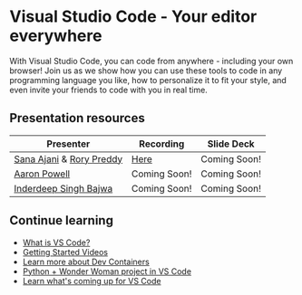 # Visual Studio Code - Your editor everywhere

With Visual Studio Code, you can code from anywhere - including your own browser! Join us as we show how you can use these tools to code in any programming language you like, how to personalize it to fit your style, and even invite your friends to code with you in real time.

## Presentation resources

| Presenter | Recording | Slide Deck |
| - | - | - |
| [Sana Ajani](https://twitter.com/sana_ajani) & [Rory Preddy](https://twitter.com/rorypreddy) | [Here](https://myignite.microsoft.com/sessions/15b37211-4a9b-4978-8e20-18c3f1c09818) | Coming Soon! |
| [Aaron Powell](https://twitter.com/slace) | Coming Soon! | Coming Soon! |
| [Inderdeep Singh Bajwa](https://github.com/InderdeepBajwa) | Coming Soon! | Coming Soon! |


## Continue learning

- [What is VS Code?](https://code.visualstudio.com/learn/)
- [Getting Started Videos](https://www.youtube.com/playlist?list=PLj6YeMhvp2S5UgiQnBfvD7XgOMKs3O_G6)
- [Learn more about Dev Containers](https://www.youtube.com/watch?v=Uvf2FVS1F8k&t=2s)
- [Python + Wonder Woman project in VS Code](https://microsoft.github.io/WW84-Python-Lessons/site/secret_message.html)
- [Learn what's coming up for VS Code](https://github.com/microsoft/vscode/wiki/Roadmap)


